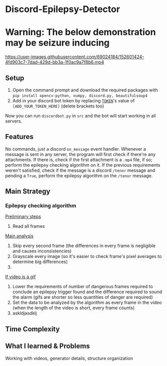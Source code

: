 # Discord-Epilepsy-Detector
# Warning: The below demonstration may be seizure inducing
https://user-images.githubusercontent.com/69024184/152601424-4fd903c7-7dad-429d-bb3a-1f0ac9a7f8b6.mp4

## Setup
1. Open the command prompt and download the required packages with `pip install opencv-python, numpy, discord.py, beautifulsoup4`
2. Add in your discord bot token by replacing [`TOKEN`](https://github.com/gosqib/Discord-Epilepsy-Detector/blob/005aa6560aaead126c785dfb7ccd882532a6d1e8/src/discordbot.py#L78)'s value of `[ADD_YOUR_TOKEN_HERE]` (delete brackets too)

Now you can run `discordbot.py` in `src` and the bot will start working in all servers.

## Features

No commands, just a discord `on_message` event handler. Whenever a message is sent in any server, the program will first check if there're any attachments. If there is, check if the first attachment is a `.mp4` file, if so; perform the epilepsy checking algorithm on it. If the previous requirements weren't satisfied, check if the message is a discord `/tenor` message and pending a `True`, perform the epilepsy algorithm on the `/tenor` message.  

## Main Strategy
### Epilepsy checking algorithm
<ins>Preliminary steps</ins>
1. Read all frames

<ins>Main analysis</ins>
1. Skip every second frame (the differences in every frame is negligible and causes inconsistencies)
2. Grayscale every image (so it's easier to check frame's pixel averages to determine big differences)
3. 

<ins>If video is a gif</ins>
1. Lower the requirements of number of dangerous frames required to conclude an epilepsy trigger found and the difference required to sound the alarm (gifs are shorter so less quantities of danger are required)
3. Set the data to be analyzed by the algorithm as every frame in the video (when the length of the video is short, every frame counts)
4. askldjasdklj

## Time Complexity


## What I learned & Problems
Working with videos, generator details, structure organization
